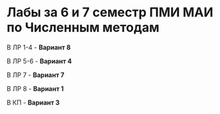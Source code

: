 # Лабы за 6 и 7 семестр ПМИ МАИ по Численным методам

В ЛР 1-4 - **Вариант 8**

В ЛР 5-6 - **Вариант 4**

В ЛР 7 - **Вариант 7**

В ЛР 8 - **Вариант 1**

В КП - **Вариант 3**
